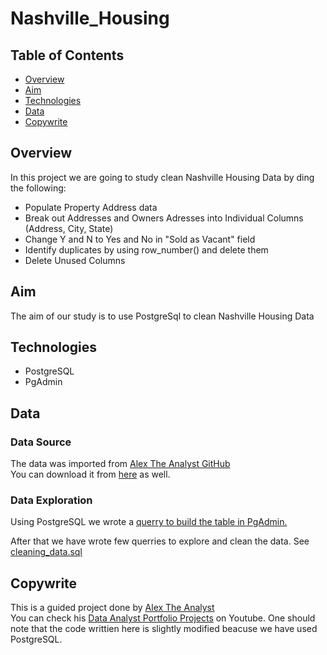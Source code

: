 # Nashville_Housing

## Table of Contents 
* [Overview](#overview)
* [Aim](#aim)
* [Technologies](#technologies)
* [Data](#data)
* [Copywrite](#copywrite)

## Overview 
In this project we are going to study clean Nashville Housing Data by ding the following:
* Populate Property Address data
* Break out Addresses and Owners Adresses into Individual Columns (Address, City, State)
* Change Y and N to Yes and No in "Sold as Vacant" field
* Identify duplicates by using row_number() and delete them
* Delete Unused Columns

## Aim
 The aim of our study is to use PostgreSql to clean Nashville Housing Data 

## Technologies 
* PostgreSQL 
* PgAdmin 
 

## Data
### Data Source 
The data was imported from <a href="https://github.com/AlexTheAnalyst/PortfolioProjects">Alex The Analyst GitHub</a> 
</br> 
You can download it from <a href="https://github.com/MireyNM/Nashville_Housing/blob/main/static/data/Nashville%20Housing%20Data%20for%20Data%20Cleaning.csv">here</a> as well.

### Data Exploration
Using PostgreSQL we wrote a <a href="https://github.com/MireyNM/Nashville_Housing/blob/main/codes/create_tabe%3Dle.sql">querry to build the table in PgAdmin.</a>   

After that we have wrote few querries to explore and clean the data. 
See <a href="https://github.com/MireyNM/Nashville_Housing/blob/main/codes/cleaning_data.sql">cleaning_data.sql</a> 

 
## Copywrite
This is a guided project done by <a href="https://github.com/AlexTheAnalyst/PortfolioProjects">Alex The Analyst</a> 
</br>
You can check his <a href="https://youtu.be/qfyynHBFOsM">Data Analyst Portfolio Projects</a> on Youtube. 
One should note that the code writtien here is slightly modified beacuse we have used PostgreSQL. 
